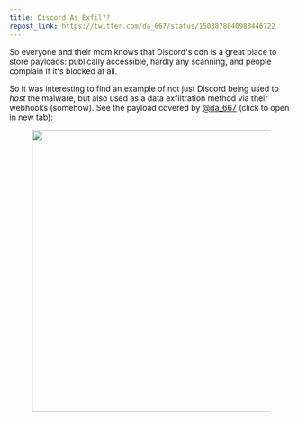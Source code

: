 ```yaml
---
title: Discord As Exfil??
repost_link: https://twitter.com/da_667/status/1503878840988446722
---
```


So everyone and their mom knows that Discord's cdn is a great place to store payloads: publically accessible, hardly any scanning, and people complain if it's blocked at all.

So it was interesting to find an example of not just Discord being used to _host_ the malware, but also used as a data exfiltration method via their webhooks (somehow). See the payload covered by [@da_667](https://twitter.com/da_667) (click to open in new tab):

<figure>
  <a href="https://static.wolfgirl.dev/cybersec/2022-03-15.jfif" target="_blank" rel="noopener">
    <img src="https://static.wolfgirl.dev/cybersec/2022-03-15.jfif" width="500" />
  </a>
</figure>
